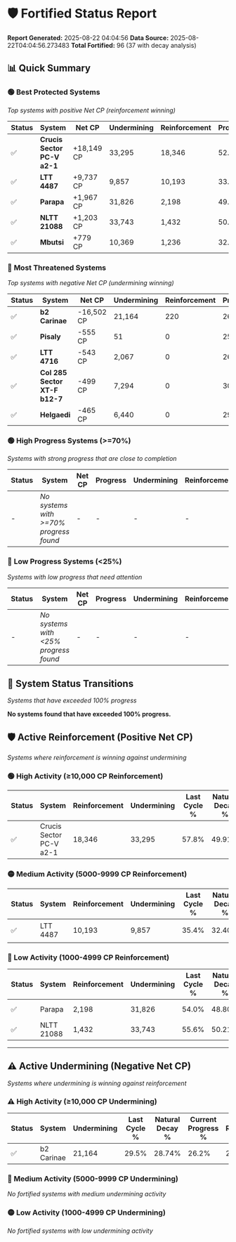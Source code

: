 # 🛡️ Fortified Status Report

**Report Generated:** 2025-08-22 04:04:56
**Data Source:** 2025-08-22T04:04:56.273483
**Total Fortified:** 96 (37 with decay analysis)

## 📊 Quick Summary

### 🟢 **Best Protected Systems**
*Top systems with positive Net CP (reinforcement winning)*

| Status | System | Net CP | Undermining | Reinforcement | Progress |
|--------|--------|--------|-------------|---------------|----------|
| ✅ | **Crucis Sector PC-V a2-1** | +18,149 CP | 33,295 | 18,346 | 52.7% |
| ✅ | **LTT 4487** | +9,737 CP | 9,857 | 10,193 | 33.9% |
| ✅ | **Parapa** | +1,967 CP | 31,826 | 2,198 | 49.1% |
| ✅ | **NLTT 21088** | +1,203 CP | 33,743 | 1,432 | 50.4% |
| ✅ | **Mbutsi** | +779 CP | 10,369 | 1,236 | 32.9% |

### 🔴 **Most Threatened Systems**
*Top systems with negative Net CP (undermining winning)*

| Status | System | Net CP | Undermining | Reinforcement | Progress |
|--------|--------|--------|-------------|---------------|----------|
| ✅ | **b2 Carinae** | -16,502 CP | 21,164 | 220 | 26.2% |
| ✅ | **Pisaly** | -555 CP | 51 | 0 | 25.0% |
| ✅ | **LTT 4716** | -543 CP | 2,067 | 0 | 26.5% |
| ✅ | **Col 285 Sector XT-F b12-7** | -499 CP | 7,294 | 0 | 30.4% |
| ✅ | **Helgaedi** | -465 CP | 6,440 | 0 | 29.8% |

### 🟢 **High Progress Systems (>=70%)**
*Systems with strong progress that are close to completion*

| Status | System | Net CP | Progress | Undermining | Reinforcement |
|--------|--------|--------|----------|-------------|---------------|
| - | *No systems with >=70% progress found* | - | - | - | - |

### 🔴 **Low Progress Systems (<25%)**
*Systems with low progress that need attention*

| Status | System | Net CP | Progress | Undermining | Reinforcement |
|--------|--------|--------|----------|-------------|---------------|
| - | *No systems with <25% progress found* | - | - | - | - |
## 🔄 System Status Transitions
*Systems that have exceeded 100% progress*

**No systems found that have exceeded 100% progress.**

## 🛡️ Active Reinforcement (Positive Net CP)
*Systems where reinforcement is winning against undermining*

### 🟢 High Activity (≥10,000 CP Reinforcement)

| Status | System | Reinforcement | Undermining | Last Cycle % | Natural Decay % | Current Progress % | Current CP | Net CP | Activity |
|--------|--------|---------------|-------------|--------------|-----------------|-------------------|------------|--------|----------|
| ✅ | Crucis Sector PC-V a2-1 | 18,346 | 33,295 | 57.8% | 49.91% | 52.7% | 342,550 | +18,149 | 🟢 High Reinforcement |

### 🟡 Medium Activity (5000-9999 CP Reinforcement)

| Status | System | Reinforcement | Undermining | Last Cycle % | Natural Decay % | Current Progress % | Current CP | Net CP | Activity |
|--------|--------|---------------|-------------|--------------|-----------------|-------------------|------------|--------|----------|
| ✅ | LTT 4487 | 10,193 | 9,857 | 35.4% | 32.40% | 33.9% | 220,349 | +9,737 | 🟡 Medium Reinforcement |

### 🔴 Low Activity (1000-4999 CP Reinforcement)

| Status | System | Reinforcement | Undermining | Last Cycle % | Natural Decay % | Current Progress % | Current CP | Net CP | Activity |
|--------|--------|---------------|-------------|--------------|-----------------|-------------------|------------|--------|----------|
| ✅ | Parapa | 2,198 | 31,826 | 54.0% | 48.80% | 49.1% | 319,150 | +1,967 | 🔵 Low Reinforcement |
| ✅ | NLTT 21088 | 1,432 | 33,743 | 55.6% | 50.21% | 50.4% | 327,600 | +1,203 | 🔵 Low Reinforcement |


---

## ⚠️ Active Undermining (Negative Net CP)
*Systems where undermining is winning against reinforcement*

### ⚠️ High Activity (≥10,000 CP Undermining)

| Status | System | Undermining | Last Cycle % | Natural Decay % | Current Progress % | Reinforcement | Current CP | Net CP | Activity |
|--------|--------|-------------|--------------|-----------------|-------------------|---------------|------------|--------|----------|
| ✅ | b2 Carinae | 21,164 | 29.5% | 28.74% | 26.2% | 220 | 170,300 | -16,502 | ⚠️ High Undermining |

### 🔶 Medium Activity (5000-9999 CP Undermining)

*No fortified systems with medium undermining activity*

### 🟡 Low Activity (1000-4999 CP Undermining)

*No fortified systems with low undermining activity*
